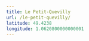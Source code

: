 ```yaml
---
title: Le Petit-Quevilly
url: /le-petit-quevilly/
latitude: 49.4238
longitude: 1.0620800000000001
---
```

